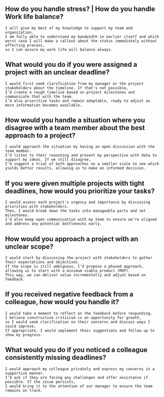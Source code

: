 ## How do you handle stress? | How do you handle Work life balance?

    I will give my best of my knowledge to support my team and organization. 
    I am fully able to understand my bandwidth in earlier itself and which worst case I will make a callout about the status immediately without affecting process, 
    so I can assure my work life will balance always.


## What would you do if you were assigned a project with an unclear deadline?

    I would first seek clarification from my manager or the project stakeholders about the timeline. If that’s not possible,
    I’d create a rough timeline based on project milestones and communicate that with the team. 
    I’d also prioritize tasks and remain adaptable, ready to adjust as more information becomes available.


## How would you handle a situation where you disagree with a team member about the best approach to a project?

    I would approach the situation by having an open discussion with the team member. 
    I’d listen to their reasoning and present my perspective with data to support my ideas. If we still disagree, 
    I’d suggest a trial of both approaches on a smaller scale to see which yields better results, allowing us to make an informed decision.

## If you were given multiple projects with tight deadlines, how would you prioritize your tasks?

    I would assess each project's urgency and importance by discussing priorities with stakeholders. 
    Then, I would break down the tasks into manageable parts and set milestones.
    I’d also keep open communication with my team to ensure we’re aligned and address any potential bottlenecks early.

## How would you approach a project with an unclear scope?

    I would start by discussing the project with stakeholders to gather their expectations and objectives. 
    If the scope is still ambiguous, I’d propose a phased approach, allowing us to start with a minimum viable product (MVP). 
    This way, we can deliver value incrementally and adjust based on feedback.

## If you received negative feedback from a colleague, how would you handle it?

    I would take a moment to reflect on the feedback before responding. 
    I believe constructive criticism is an opportunity for growth,
    so I would seek clarification on their concerns and discuss ways I could improve. 
    If appropriate, I would implement their suggestions and follow up to show my progress.

## What would you do if you noticed a colleague consistently missing deadlines?

    I would approach my colleague privately and express my concerns in a supportive manner. 
    I’d ask if they are facing any challenges and offer assistance if possible. If the issue persists, 
    I would bring it to the attention of our manager to ensure the team remains on track.








































